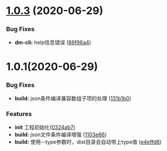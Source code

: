 <a name="1.0.3"></a>
# [1.0.3](http://github.com/wecteam/dm/compare/v1.0.2...v1.0.3) (2020-06-29)


### Bug Fixes

* **dm-cli:** help信息错误 ([86f96a4](http://github.com/wecteam/dm/commit/86f96a4))



<a name="1.0.1"></a>
#  1.0.1(2020-06-29)


### Bug Fixes

* **build:** json条件编译兼容数组子项的处理 ([131b1b0](http://github.com/wecteam/dm/commit/131b1b0))


### Features

* **init** 工程初始化([0324ab7](http://github.com/wecteam/dm/commit/0324ab7))
* **build:** json文件条件编译增强 ([1103e66](http://github.com/wecteam/dm/commit/1103e66))
* **build:** 使用--type参数时，dist目录会自动带上type值 ([e4effd6](http://github.com/wecteam/dm/commit/e4effd6))




